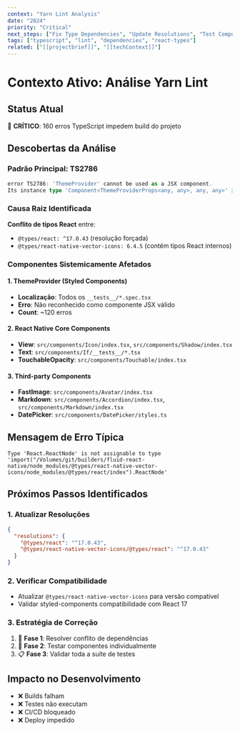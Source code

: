 ```yaml
---
context: "Yarn Lint Analysis"
date: "2024"
priority: "Critical"
next_steps: ["Fix Type Dependencies", "Update Resolutions", "Test Components"]
tags: ["typescript", "lint", "dependencies", "react-types"]
related: ["[[projectbrief]]", "[[techContext]]"]
---
```


# Contexto Ativo: Análise Yarn Lint

## Status Atual
🔴 **CRÍTICO**: 160 erros TypeScript impedem build do projeto

## Descobertas da Análise

### Padrão Principal: TS2786
```typescript
error TS2786: 'ThemeProvider' cannot be used as a JSX component.
Its instance type 'Component<ThemeProviderProps<any, any>, any, any>' is not a valid JSX element.
```

### Causa Raiz Identificada
**Conflito de tipos React** entre:
- `@types/react: ^17.0.43` (resolução forçada)
- `@types/react-native-vector-icons: 6.4.5` (contém tipos React internos)

### Componentes Sistemicamente Afetados

#### 1. ThemeProvider (Styled Components)
- **Localização**: Todos os `__tests__/*.spec.tsx`
- **Erro**: Não reconhecido como componente JSX válido
- **Count**: ~120 erros

#### 2. React Native Core Components
- **View**: `src/components/Icon/index.tsx`, `src/components/Shadow/index.tsx`
- **Text**: `src/components/If/__tests__/*.tsx`
- **TouchableOpacity**: `src/components/Touchable/index.tsx`

#### 3. Third-party Components
- **FastImage**: `src/components/Avatar/index.tsx`
- **Markdown**: `src/components/Accordion/index.tsx`, `src/components/Markdown/index.tsx`
- **DatePicker**: `src/components/DatePicker/styles.ts`

## Mensagem de Erro Típica
```
Type 'React.ReactNode' is not assignable to type 'import("/Volumes/git/builders/fluid-react-native/node_modules/@types/react-native-vector-icons/node_modules/@types/react/index").ReactNode'
```

## Próximos Passos Identificados

### 1. Atualizar Resoluções
```json
{
  "resolutions": {
    "@types/react": "^17.0.43",
    "@types/react-native-vector-icons/@types/react": "^17.0.43"
  }
}
```

### 2. Verificar Compatibilidade
- Atualizar `@types/react-native-vector-icons` para versão compatível
- Validar styled-components compatibilidade com React 17

### 3. Estratégia de Correção
1. 🎯 **Fase 1**: Resolver conflito de dependências
2. 🧪 **Fase 2**: Testar componentes individualmente  
3. 📋 **Fase 3**: Validar toda a suíte de testes

## Impacto no Desenvolvimento
- ❌ Builds falham
- ❌ Testes não executam
- ❌ CI/CD bloqueado
- ❌ Deploy impedido 